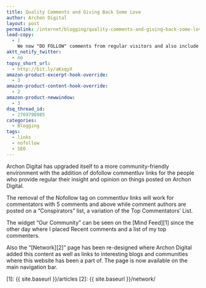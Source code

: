 ```yaml
---
title: Quality Comments and Giving Back Some Love
author: Archon Digital
layout: post
permalink: /internet/blogging/quality-comments-and-giving-back-some-love/
lead-copy:
  - |
    We now "DO FOLLOW" comments from regular visitors and also include a "Top Commenters" link where everybody's name will be posted.
aktt_notify_twitter:
  - no
topsy_short_url:
  - http://bit.ly/aKxqyX
amazon-product-excerpt-hook-override:
  - 3
amazon-product-content-hook-override:
  - 2
amazon-product-newwindow:
  - 3
dsq_thread_id:
  - 2769798985
categories:
  - Blogging
tags:
  - links
  - nofollow
  - SEO
---
```

Archon Digital has upgraded itself to a more community-friendly environment with the addition of dofollow commentluv links for the people who provide regular their insight and opinion on things posted on Archon Digital.<!--more-->

The removal of the Nofollow tag on commentluv links will work for commentators with 5 comments and above while comment authors are posted on a &#8220;Conspirators&#8221; list, a variation of the Top Commentators&#8217; List.

The widget &#8220;Our Community&#8221; can be seen on the [Mind Feed][1] since the other day where I placed Recent comments and a list of my top commenters.

Also the &#8220;[Network][2]&#8221; page has been re-designed where Archon Digital added this content as well as links to interesting blogs and communities where this website has been a part of. The page is now available on the main navigation bar.

 [1]: {{ site.baseurl }}/articles
 [2]: {{ site.baseurl }}/network/